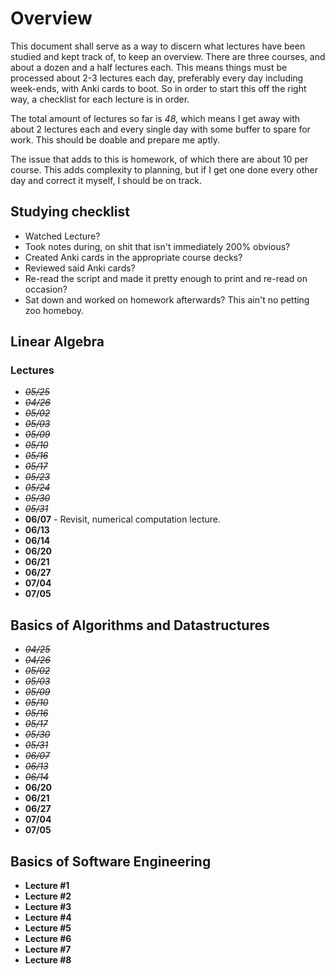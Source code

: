 # Overview
This document shall serve as a way to discern what lectures have been studied
and kept track of, to keep an overview. There are three courses, and about a
dozen and a half lectures each. This means things must be processed about 2-3
lectures each day, preferably every day including week-ends, with Anki cards to
boot. So in order to start this off the right way, a checklist for each lecture
is in order.

The total amount of lectures so far is _48_, which means I get away with about 2
lectures each and every single day with some buffer to spare for work. This
should be doable and prepare me aptly. 

The issue that adds to this is homework, of which there are about 10 per course.
This adds complexity to planning, but if I get one done every other day and
correct it myself, I should be on track. 

## Studying checklist
- Watched Lecture? 
- Took notes during, on shit that isn't immediately 200% obvious? 
- Created Anki cards in the appropriate course decks? 
- Reviewed said Anki cards? 
- Re-read the script and made it pretty enough to print and re-read on
  occasion?
- Sat down and worked on homework afterwards? This ain't no petting zoo homeboy.

## Linear Algebra
### Lectures
- *~~05/25~~*
- *~~04/26~~*
- *~~05/02~~*
- *~~05/03~~*
- *~~05/09~~*
- *~~05/10~~*
- *~~05/16~~*
- *~~05/17~~*
- *~~05/23~~*
- *~~05/24~~*
- *~~05/30~~*
- *~~05/31~~*
- **06/07** - Revisit, numerical computation lecture.
- **06/13**
- **06/14**
- **06/20**
- **06/21**
- **06/27**
- **07/04**
- **07/05**

## Basics of Algorithms and Datastructures
- *~~04/25~~*
- *~~04/26~~*
- *~~05/02~~*
- *~~05/03~~*
- *~~05/09~~*
- *~~05/10~~*
- *~~05/16~~*
- *~~05/17~~*
- *~~05/30~~*
- *~~05/31~~*
- *~~06/07~~*
- *~~06/13~~*
- *~~06/14~~*
- **06/20**
- **06/21**
- **06/27**
- **07/04**
- **07/05**

## Basics of Software Engineering
- **Lecture #1**
- **Lecture #2**
- **Lecture #3**
- **Lecture #4**
- **Lecture #5**
- **Lecture #6**
- **Lecture #7**
- **Lecture #8**
